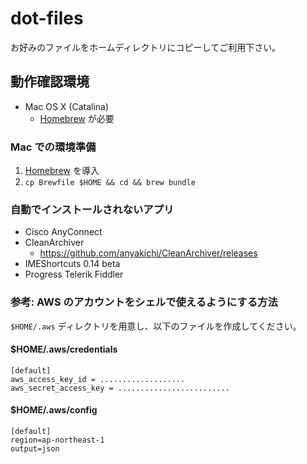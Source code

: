 # dot-files

お好みのファイルをホームディレクトリにコピーしてご利用下さい。

## 動作確認環境

- Mac OS X (Catalina)
  - [Homebrew](http://brew.sh/) が必要

### Mac での環境準備

1. [Homebrew](http://brew.sh/) を導入
2. `cp Brewfile $HOME && cd && brew bundle`

### 自動でインストールされないアプリ

- Cisco AnyConnect
- CleanArchiver
  - https://github.com/anyakichi/CleanArchiver/releases
- IMEShortcuts 0.14 beta
- Progress Telerik Fiddler

### 参考: AWS のアカウントをシェルで使えるようにする方法

`$HOME/.aws` ディレクトリを用意し、以下のファイルを作成してください。

#### $HOME/.aws/credentials

```
[default]
aws_access_key_id = ...................
aws_secret_access_key = ......................... 
```

#### $HOME/.aws/config

```
[default]
region=ap-northeast-1
output=json
```

